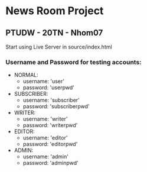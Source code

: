 # News Room Project

## PTUDW - 20TN - Nhom07

Start using Live Server in source/index.html

### Username and Password for testing accounts:

- NORMAL:
  - username: 'user'
  - password: 'userpwd'
- SUBSCRIBER:
  - username: 'subscriber'
  - password: 'subscriberpwd'
- WRITER:
  - username: 'writer'
  - password: 'writerpwd'
- EDITOR:
  - username: 'editor'
  - password: 'editorpwd'
- ADMIN:
  - username: 'admin'
  - password: 'adminpwd'
